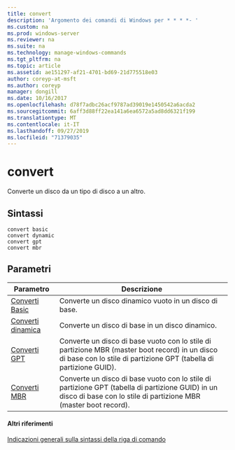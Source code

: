 ```yaml
---
title: convert
description: 'Argomento dei comandi di Windows per * * * *- '
ms.custom: na
ms.prod: windows-server
ms.reviewer: na
ms.suite: na
ms.technology: manage-windows-commands
ms.tgt_pltfrm: na
ms.topic: article
ms.assetid: ae151297-af21-4701-bd69-21d775518e03
author: coreyp-at-msft
ms.author: coreyp
manager: dongill
ms.date: 10/16/2017
ms.openlocfilehash: d78f7adbc26acf9787ad39019e1450542a6acda2
ms.sourcegitcommit: 6aff3d88ff22ea141a6ea6572a5ad8dd6321f199
ms.translationtype: MT
ms.contentlocale: it-IT
ms.lasthandoff: 09/27/2019
ms.locfileid: "71379035"
---
```

# <a name="convert"></a>convert



Converte un disco da un tipo di disco a un altro.

## <a name="syntax"></a>Sintassi

```
convert basic
convert dynamic
convert gpt
convert mbr
```

## <a name="parameters"></a>Parametri

|Parametro|Descrizione|
|---------|-----------|
|[Converti Basic](convert-basic.md)|Converte un disco dinamico vuoto in un disco di base.|
|[Converti dinamica](convert-dynamic.md)|Converte un disco di base in un disco dinamico.|
|[Converti GPT](convert-gpt.md)|Converte un disco di base vuoto con lo stile di partizione MBR (master boot record) in un disco di base con lo stile di partizione GPT (tabella di partizione GUID).|
|[Converti MBR](convert-mbr.md)|Converte un disco di base vuoto con lo stile di partizione GPT (tabella di partizione GUID) in un disco di base con lo stile di partizione MBR (master boot record).|

#### <a name="additional-references"></a>Altri riferimenti

[Indicazioni generali sulla sintassi della riga di comando](command-line-syntax-key.md)

